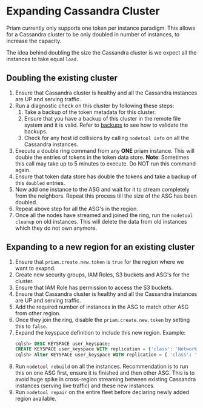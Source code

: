# Expanding Cassandra Cluster
Priam currently only supports one token per instance paradigm. This allows for a Cassandra cluster to be only doubled in number of instances, to increase the capacity. 

The idea behind doubling the size the Cassandra cluster is we expect all the instances to take equal `load`. 

## Doubling the existing cluster

1. Ensure that Cassandra cluster is healthy and all the Cassandra instances are UP and serving traffic. 
1. Run a diagnostic check on this cluster by following these steps: 
    1. Take a backup of the token metadata for this cluster. 
    1. Ensure that you have a backup of this cluster in the remote file system and it is valid. Refer to [backups](docs/backups.html) to see how to validate the backups. 
    1. Check for any host id collisions by calling `nodetool info` on all the Cassandra instances.
1. Execute a double ring command from any **ONE** priam instance. This will double the entries of tokens in the token data store. **Note**: Sometimes this call may take up to 5 minutes to execute. Do NOT run this command again. 
1. Ensure that token data store has double the tokens and take a backup of this `doubled` entries. 
1. Now add one instance to the ASG and wait for it to stream completely from the neighbors. Repeat this process till the size of the ASG has been doubled. 
1. Repeat above step for all the ASG's in the region. 
1. Once all the nodes have streamed and joined the ring, run the `nodetool cleanup` on old instances. This will delete the data from old instances which they do not own anymore.   

## Expanding to a new region for an existing cluster

1. Ensure that `priam.create.new.token` is `true` for the region where we want to exapnd. 
1. Create new security groups, IAM Roles, S3 buckets and ASG's for the cluster. 
1. Ensure that IAM Role has permission to access the S3 buckets. 
1. Ensure that Cassandra cluster is healthy and all the Cassandra instances are UP and serving traffic.
1. Add the required number of instances in the ASG to match other ASG from other region. 
1. Once they join the ring, disable the `priam.create.new.token` by setting this to `false`. 
1. Expand the keyspace definition to include this new region. Example: 
    ```sql
   cqlsh> DESC KEYSPACE user_keyspace; 
   CREATE KEYSPACE user_keyspace WITH replication = {'class': 'NetworkTopologyStrategy', 'us-east': '3'}  AND durable_writes = true;
   cqlsh> Alter KEYSPACE user_keyspace WITH replication = { 'class': 'NetworkTopologyStrategy',  'us-east': '3', 'us-east-2': '3'};
    ```
1. Run `nodetool rebuild` on all the instances. Recommendation is to run this on one ASG first, ensure it is finished and then other ASG. This is to avoid huge spike in cross-region streaming between existing Cassandra instances (serving live traffic) and these new instances. 
1. Run `nodetool repair` on the entire fleet before declaring newly added region available.  
 